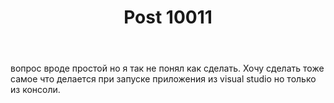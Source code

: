 ﻿---
title: "Post 10011"
se.owner.user_id: 226692
se.owner.display_name: "Саске"
se.owner.link: "https://ru.meta.stackoverflow.com/users/226692/%d0%a1%d0%b0%d1%81%d0%ba%d0%b5"
se.link: "https://ru.meta.stackoverflow.com/q/10011"
se.post_id: 10011
se.post_type: question
se.score: 0
---
<p>вопрос вроде простой но я так не понял как сделать.
Хочу сделать тоже самое что делается при запуске приложения из visual studio но только из консоли.</p>
